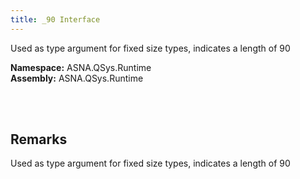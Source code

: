 ```yaml
---
title: _90 Interface
---
```


Used as type argument for fixed size types, indicates a length of 90

**Namespace:** ASNA.QSys.Runtime <br/>
**Assembly:** ASNA.QSys.Runtime

<br>
<br>

## Remarks

Used as type argument for fixed size types, indicates a length of 90

[//]: # ($$TODO: Complete the Remarks section.)

<br>
<br>

